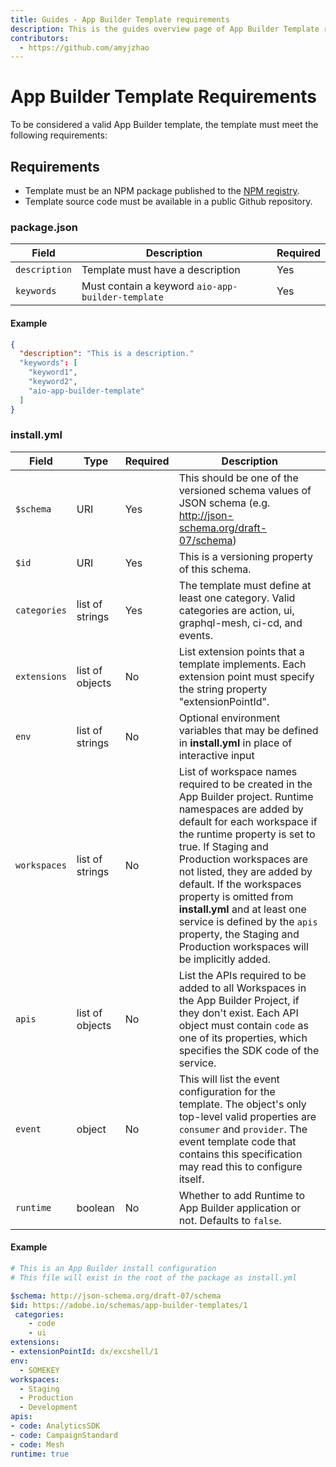 ```yaml
---
title: Guides - App Builder Template requirements
description: This is the guides overview page of App Builder Template requirements
contributors:
  - https://github.com/amyjzhao
---
```

# App Builder Template Requirements

To be considered a valid App Builder template, the template must meet the following requirements:

## Requirements

- Template must be an NPM package published to the [NPM registry](https://npmjs.com/).
- Template source code must be available in a public Github repository.

### package.json

| Field         | Description                                       | Required |
| ------------- | ------------------------------------------------- | -------- |
| `description` | Template must have a description                  | Yes      |
| `keywords`    | Must contain a keyword `aio-app-builder-template` | Yes      |


#### Example
```json
{
  "description": "This is a description."
  "keywords": [
    "keyword1",
    "keyword2",
    "aio-app-builder-template"
  ]
}
```

### install.yml

| Field        | Type            | Required | Description |
|--------------|-----------------|----------|----------------------------------------------------------------------------------------------------------------------------------------------------------------------------------------------------------------------------------------------------------------------------------------------------------------------------------------------------------------------------------------------------------------------------------------------------|
| `$schema`    | URI             | Yes      | This should be one of the versioned schema values of JSON schema (e.g. http://json-schema.org/draft-07/schema) |
| `$id`        | URI             | Yes      | This is a versioning property of this schema. |
| `categories` | list of strings | Yes      | The template must define at least one category. Valid categories are action, ui, graphql-mesh, ci-cd, and events. |
| `extensions` | list of objects | No       | List extension points that a template implements. Each extension point must specify the string property "extensionPointId". |
| `env`        | list of strings | No       | Optional environment variables that may be defined in **install.yml** in place of interactive input |
| `workspaces` | list of strings | No       | List of workspace names required to be created in the App Builder project. Runtime namespaces are added by default for each workspace if the runtime property is set to true. If Staging and Production workspaces are not listed, they are added by default. If the workspaces property is omitted from **install.yml** and at least one service is defined by the `apis` property, the Staging and Production workspaces will be implicitly added. |
| `apis`       | list of objects | No       | List the APIs required to be added to all Workspaces in the App Builder Project, if they don't exist. Each API object must contain `code` as one of its properties, which specifies the SDK code of the service. |
| `event`      | object          | No       | This will list the event configuration for the template. The object's only top-level valid properties are `consumer` and `provider`. The event template code that contains this specification may read this to configure itself. |
| `runtime`    | boolean         | No       | Whether to add Runtime to App Builder application or not. Defaults to `false`. |


#### Example
```yaml
# This is an App Builder install configuration
# This file will exist in the root of the package as install.yml

$schema: http://json-schema.org/draft-07/schema
$id: https://adobe.io/schemas/app-builder-templates/1
 categories:
    - code
    - ui
extensions:
- extensionPointId: dx/excshell/1
env:
  - SOMEKEY
workspaces:
  - Staging
  - Production
  - Development
apis:
- code: AnalyticsSDK 
- code: CampaignStandard
- code: Mesh 
runtime: true
```
